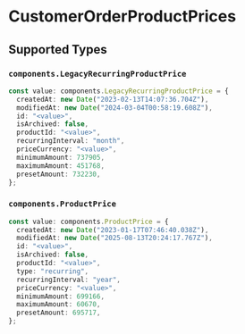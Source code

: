 # CustomerOrderProductPrices


## Supported Types

### `components.LegacyRecurringProductPrice`

```typescript
const value: components.LegacyRecurringProductPrice = {
  createdAt: new Date("2023-02-13T14:07:36.704Z"),
  modifiedAt: new Date("2024-03-04T00:58:19.608Z"),
  id: "<value>",
  isArchived: false,
  productId: "<value>",
  recurringInterval: "month",
  priceCurrency: "<value>",
  minimumAmount: 737905,
  maximumAmount: 451768,
  presetAmount: 732230,
};
```

### `components.ProductPrice`

```typescript
const value: components.ProductPrice = {
  createdAt: new Date("2023-01-17T07:46:40.038Z"),
  modifiedAt: new Date("2025-08-13T20:24:17.767Z"),
  id: "<value>",
  isArchived: false,
  productId: "<value>",
  type: "recurring",
  recurringInterval: "year",
  priceCurrency: "<value>",
  minimumAmount: 699166,
  maximumAmount: 60670,
  presetAmount: 695717,
};
```

